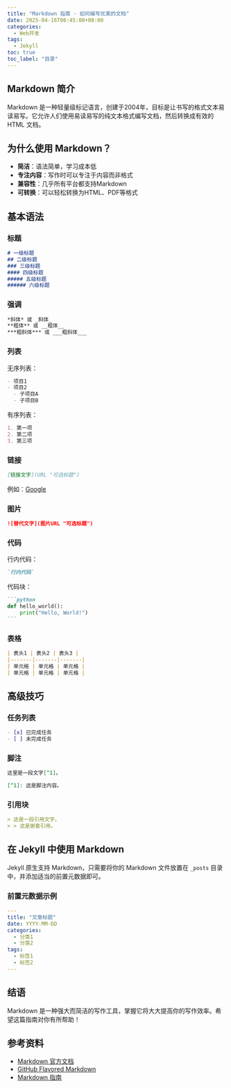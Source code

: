 ```yaml
---
title: "Markdown 指南 - 如何编写优美的文档"
date: 2025-04-16T06:45:00+08:00
categories:
  - Web开发
tags:
  - Jekyll
toc: true
toc_label: "目录"
---
```


## Markdown 简介

Markdown 是一种轻量级标记语言，创建于2004年，目标是让书写的格式文本易读易写。它允许人们使用易读易写的纯文本格式编写文档，然后转换成有效的 HTML 文档。

## 为什么使用 Markdown？

- **简洁**：语法简单，学习成本低
- **专注内容**：写作时可以专注于内容而非格式
- **兼容性**：几乎所有平台都支持Markdown
- **可转换**：可以轻松转换为HTML、PDF等格式

## 基本语法

### 标题

```markdown
# 一级标题
## 二级标题
### 三级标题
#### 四级标题
##### 五级标题
###### 六级标题
```

### 强调

```markdown
*斜体* 或 _斜体_
**粗体** 或 __粗体__
***粗斜体*** 或 ___粗斜体___
```

### 列表

无序列表：

```markdown
- 项目1
- 项目2
  - 子项目A
  - 子项目B
```

有序列表：

```markdown
1. 第一项
2. 第二项
3. 第三项
```

### 链接

```markdown
[链接文字](URL "可选标题")
```

例如：[Google](https://www.google.com "谷歌搜索")

### 图片

```markdown
![替代文字](图片URL "可选标题")
```

### 代码

行内代码：

```markdown
`行内代码`
```

代码块：

````markdown
```python
def hello_world():
    print("Hello, World!")
```
````

### 表格

```markdown
| 表头1 | 表头2 | 表头3 |
|-------|-------|-------|
| 单元格 | 单元格 | 单元格 |
| 单元格 | 单元格 | 单元格 |
```

## 高级技巧

### 任务列表

```markdown
- [x] 已完成任务
- [ ] 未完成任务
```

### 脚注

```markdown
这里是一段文字[^1]。

[^1]: 这是脚注内容。
```

### 引用块

```markdown
> 这是一段引用文字。
> > 这是嵌套引用。
```

## 在 Jekyll 中使用 Markdown

Jekyll 原生支持 Markdown，只需要将你的 Markdown 文件放置在 `_posts` 目录中，并添加适当的前置元数据即可。

### 前置元数据示例

```yaml
---
title: "文章标题"
date: YYYY-MM-DD
categories:
  - 分类1
  - 分类2
tags:
  - 标签1
  - 标签2
---
```

## 结语

Markdown 是一种强大而简洁的写作工具，掌握它将大大提高你的写作效率。希望这篇指南对你有所帮助！

## 参考资料

- [Markdown 官方文档](https://daringfireball.net/projects/markdown/)
- [GitHub Flavored Markdown](https://github.github.com/gfm/)
- [Markdown 指南](https://www.markdownguide.org/) 